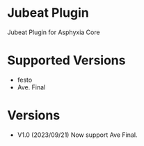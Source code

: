 # Jubeat Plugin

Jubeat Plugin for Asphyxia Core

# Supported Versions

- festo
- Ave. Final

# Versions
- V1.0 (2023/09/21)
Now support Ave Final.